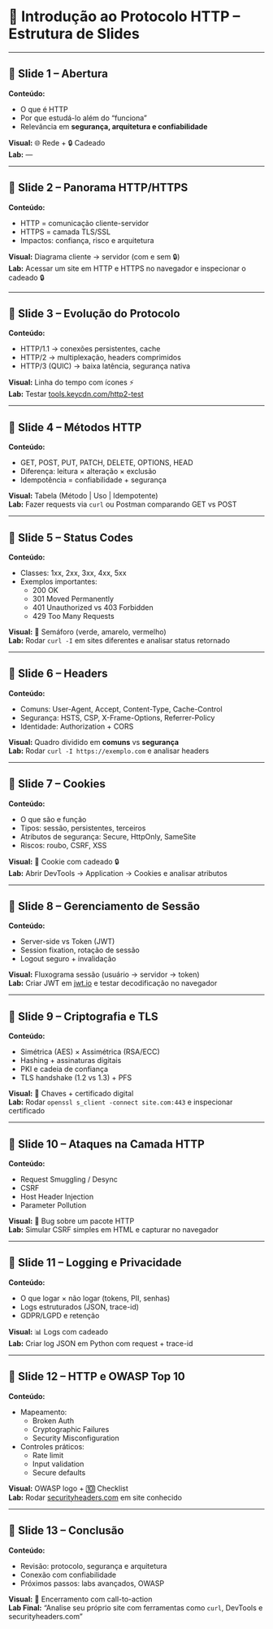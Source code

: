 # 📖 Introdução ao Protocolo HTTP – Estrutura de Slides

---

## 🔹 Slide 1 – Abertura  
**Conteúdo:**  
- O que é HTTP  
- Por que estudá-lo além do “funciona”  
- Relevância em **segurança, arquitetura e confiabilidade**  

**Visual:** 🌐 Rede + 🔒 Cadeado  
**Lab:** —  

---

## 🔹 Slide 2 – Panorama HTTP/HTTPS  
**Conteúdo:**  
- HTTP = comunicação cliente-servidor  
- HTTPS = camada TLS/SSL  
- Impactos: confiança, risco e arquitetura  

**Visual:** Diagrama cliente → servidor (com e sem 🔒)  
**Lab:** Acessar um site em HTTP e HTTPS no navegador e inspecionar o cadeado 🔒  

---

## 🔹 Slide 3 – Evolução do Protocolo  
**Conteúdo:**  
- HTTP/1.1 → conexões persistentes, cache  
- HTTP/2 → multiplexação, headers comprimidos  
- HTTP/3 (QUIC) → baixa latência, segurança nativa  

**Visual:** Linha do tempo com ícones ⚡  
**Lab:** Testar [tools.keycdn.com/http2-test](https://tools.keycdn.com/http2-test)  

---

## 🔹 Slide 4 – Métodos HTTP  
**Conteúdo:**  
- GET, POST, PUT, PATCH, DELETE, OPTIONS, HEAD  
- Diferença: leitura × alteração × exclusão  
- Idempotência = confiabilidade + segurança  

**Visual:** Tabela (Método | Uso | Idempotente)  
**Lab:** Fazer requests via `curl` ou Postman comparando GET vs POST  

---

## 🔹 Slide 5 – Status Codes  
**Conteúdo:**  
- Classes: 1xx, 2xx, 3xx, 4xx, 5xx  
- Exemplos importantes:  
  - 200 OK  
  - 301 Moved Permanently  
  - 401 Unauthorized vs 403 Forbidden  
  - 429 Too Many Requests  

**Visual:** 🚦 Semáforo (verde, amarelo, vermelho)  
**Lab:** Rodar `curl -I` em sites diferentes e analisar status retornado  

---

## 🔹 Slide 6 – Headers  
**Conteúdo:**  
- Comuns: User-Agent, Accept, Content-Type, Cache-Control  
- Segurança: HSTS, CSP, X-Frame-Options, Referrer-Policy  
- Identidade: Authorization + CORS  

**Visual:** Quadro dividido em **comuns** vs **segurança**  
**Lab:** Rodar `curl -I https://exemplo.com` e analisar headers  

---

## 🔹 Slide 7 – Cookies  
**Conteúdo:**  
- O que são e função  
- Tipos: sessão, persistentes, terceiros  
- Atributos de segurança: Secure, HttpOnly, SameSite  
- Riscos: roubo, CSRF, XSS  

**Visual:** 🍪 Cookie com cadeado 🔒  
**Lab:** Abrir DevTools → Application → Cookies e analisar atributos  

---

## 🔹 Slide 8 – Gerenciamento de Sessão  
**Conteúdo:**  
- Server-side vs Token (JWT)  
- Session fixation, rotação de sessão  
- Logout seguro + invalidação  

**Visual:** Fluxograma sessão (usuário → servidor → token)  
**Lab:** Criar JWT em [jwt.io](https://jwt.io) e testar decodificação no navegador  

---

## 🔹 Slide 9 – Criptografia e TLS  
**Conteúdo:**  
- Simétrica (AES) × Assimétrica (RSA/ECC)  
- Hashing + assinaturas digitais  
- PKI e cadeia de confiança  
- TLS handshake (1.2 vs 1.3) + PFS  

**Visual:** 🔑 Chaves + certificado digital  
**Lab:** Rodar `openssl s_client -connect site.com:443` e inspecionar certificado  

---

## 🔹 Slide 10 – Ataques na Camada HTTP  
**Conteúdo:**  
- Request Smuggling / Desync  
- CSRF  
- Host Header Injection  
- Parameter Pollution  

**Visual:** 🐞 Bug sobre um pacote HTTP  
**Lab:** Simular CSRF simples em HTML e capturar no navegador  

---

## 🔹 Slide 11 – Logging e Privacidade  
**Conteúdo:**  
- O que logar × não logar (tokens, PII, senhas)  
- Logs estruturados (JSON, trace-id)  
- GDPR/LGPD e retenção  

**Visual:** 📊 Logs com cadeado  
**Lab:** Criar log JSON em Python com request + trace-id  

---

## 🔹 Slide 12 – HTTP e OWASP Top 10  
**Conteúdo:**  
- Mapeamento:  
  - Broken Auth  
  - Cryptographic Failures  
  - Security Misconfiguration  
- Controles práticos:  
  - Rate limit  
  - Input validation  
  - Secure defaults  

**Visual:** OWASP logo + 🔟 Checklist  
**Lab:** Rodar [securityheaders.com](https://securityheaders.com) em site conhecido  

---

## 🔹 Slide 13 – Conclusão  
**Conteúdo:**  
- Revisão: protocolo, segurança e arquitetura  
- Conexão com confiabilidade  
- Próximos passos: labs avançados, OWASP  

**Visual:** 🚀 Encerramento com call-to-action  
**Lab Final:** “Analise seu próprio site com ferramentas como `curl`, DevTools e securityheaders.com”  
